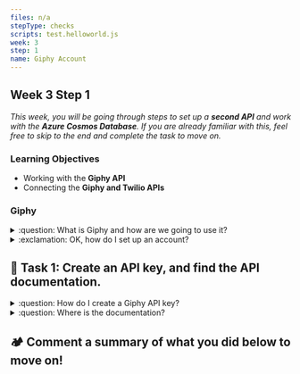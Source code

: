 ```yaml
---
files: n/a
stepType: checks
scripts: test.helloworld.js
week: 3
step: 1
name: Giphy Account
---
```


## Week 3 Step 1

*This week, you will be going through steps to set up a **second API** and work with the **Azure Cosmos Database**. If you are already familiar with this, feel free to skip to the end and complete the task to move on.*

### Learning Objectives
* Working with the **Giphy API**
* Connecting the **Giphy and Twilio APIs**

### Giphy

<details>
<summary>:question: What is Giphy and how are we going to use it?</summary>
</br>

Giphy is a **database** for finding and sharing animated GIFs. We are going to use their API. An Azure HTTP trigger function (the same function that calls the Twilio API) will call the Giphy API using the **emotion data** we recieved. The Giphy API will find a GIF that matches the dominant emotion of the subject in the analyzed picture.

_This GIF will then be sent to the user with the Twillio API._

<br><br/>
</details>

<details>
<summary>:exclamation: OK, how do I set up an account?</summary>
</br>

To set up an account, go to: https://giphy.com/join and enter an **email address, username,** and **password**.

<img width="431" alt="Screen Shot 2021-04-15 at 5 47 45 PM" src="https://user-images.githubusercontent.com/70852990/114942675-e431c900-9e12-11eb-93b4-15caed2d7852.png">

<br><br/>
</details>

## **:pencil: Task 1: Create an API key, and find the API documentation.**

<details>
<summary>:question: How do I create a Giphy API key?</summary>
</br>

To create an **API key**, go to: https://developers.giphy.com/dashboard/ and click Create an App. <br>
<img width="352" alt="Screen Shot 2021-04-15 at 5 55 16 PM" src="https://user-images.githubusercontent.com/70852990/114943343-d892d200-9e13-11eb-9365-9f6aec7692c3.png">

Select API, **not** SDK! <br>
<img width="663" alt="Screen Shot 2021-04-15 at 5 55 32 PM" src="https://user-images.githubusercontent.com/70852990/114943349-daf52c00-9e13-11eb-870e-0be1998c2e04.png">

Then, enter the required information. <br>
<img width="663" alt="Screen Shot 2021-04-15 at 5 55 41 PM" src="https://user-images.githubusercontent.com/70852990/114943355-dd578600-9e13-11eb-8257-1d9b65f8f5f1.png">

<br>
Finally, click Create App, and your key should be given!

<br><br/>
</details>

<details>
<summary>:question: Where is the documentation?</summary>
</br>

To find the **documentation**, go to: https://developers.giphy.com/docs/api/endpoint#translate. The link (for gifs) that is listed there is the **endpoint** we will be using in this project.

<br><br/>
</details>

## **:camping: Comment a summary of what you did below to move on!**
